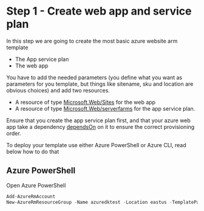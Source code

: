 ﻿# Step 1 - Create web app and service plan

In this step we are going to create the most basic azure website arm template
- The App service plan
- The web app 

You have to add the needed parameters (you define what you want as parameters for you template, but things like sitename, sku and location are obvious choices) and add two resources.
 - A resource of type [Microsoft.Web/Sites](https://github.com/Azure/azure-resource-manager-schemas/blob/master/schemas/2015-08-01/Microsoft.Web.json#L221-L350) for the web app
 - A resource of type [Microsoft.Web/serverfarms](https://github.com/Azure/azure-resource-manager-schemas/blob/master/schemas/2015-08-01/Microsoft.Web.json#L7-L74) for the app service plan. 

Ensure that you create the app service plan first, and that your azure web app take a dependency [dependsOn](../../docs/arm-template-functions.md#dependson) on it to ensure the correct provisioning order.

To deploy your template use either Azure PowerShell or Azure CLI, read below how to do that

## Azure PowerShell
Open Azure PowerShell
```powershell
Add-AzureRmAccount
New-AzureRmResourceGroup -Name azuredktest -Location eastus -TemplateParameterFile .\website.param.dev.json -TemplateFile .\website.json
```